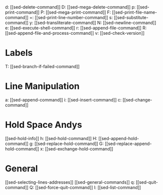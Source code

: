 d: [[sed-delete-command]]
D: [[sed-mega-delete-command]]
p: [[sed-print-command]]
P: [[sed-mega-print-command]]
F: [[sed-print-file-name-command]]
=: [[sed-print-line-number-command]]
s: [[sed-substitute-command]]
y: [[sed-transliterate-command]]
N: [[sed-newline-command]]
e: [[sed-execute-shell-command]]
r: [[sed-append-file-command]]
R: [[sed-append-file-and-process-command]]
v: [[sed-check-version]]

# Labels
T: [[sed-branch-if-failed-command]]

# Line Manipulation
a: [[sed-append-command]]
i: [[sed-insert-command]]
c: [[sed-change-command]]

# Hold Space Andys
[[sed-hold-info]]
h: [[sed-hold-command]]
H: [[sed-append-hold-command]]
g: [[sed-replace-hold-command]]
G: [[sed-replace-append-hold-command]]
x: [[sed-exchange-hold-command]]

# General
[[sed-selecting-lines-addresses]]
[[sed-general-commands]]
q: [[sed-quit-command]]
Q: [[sed-force-quit-command]]
l: [[sed-list-command]]